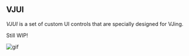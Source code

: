 VJUI
----

*VJUI* is a set of custom UI controls that are specially designed for VJing.

Still WIP!

![gif](http://66.media.tumblr.com/930c5f8e20b040b9b675d55dabe76ae8/tumblr_ofx2vdwwpw1qio469o1_500.gif)

